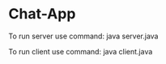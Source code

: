 # Chat-App

To run server use command:
  java server.java
 
To run client use command:
  java client.java
